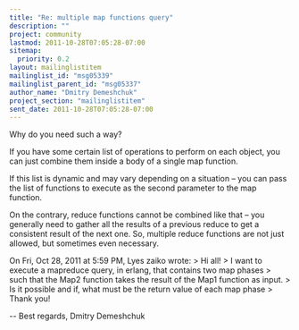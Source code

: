 ```yaml
---
title: "Re: multiple map functions query"
description: ""
project: community
lastmod: 2011-10-28T07:05:28-07:00
sitemap:
  priority: 0.2
layout: mailinglistitem
mailinglist_id: "msg05339"
mailinglist_parent_id: "msg05337"
author_name: "Dmitry Demeshchuk"
project_section: "mailinglistitem"
sent_date: 2011-10-28T07:05:28-07:00
---
```



Why do you need such a way?

If you have some certain list of operations to perform on each object,
you can just combine them inside a body of a single map function.

If this list is dynamic and may vary depending on a situation – you
can pass the list of functions to execute as the second parameter to
the map function.

On the contrary, reduce functions cannot be combined like that – you
generally need to gather all the results of a previous reduce to get a
consistent result of the next one. So, multiple reduce functions are
not just allowed, but sometimes even necessary.

On Fri, Oct 28, 2011 at 5:59 PM, Lyes zaiko  wrote:
&gt; Hi all!
&gt; I want to execute a mapreduce query, in erlang, that contains two map phases
&gt; such that the Map2 function takes the result of the Map1 function as input.
&gt; Is it possible and if, what must be the return value of each map phase
&gt; Thank you!


-- 
Best regards,
Dmitry Demeshchuk


